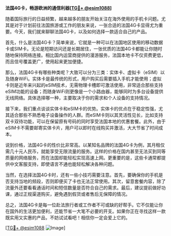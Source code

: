 **法国4G卡，畅游欧洲的通信利器[[TG💪+ @esim1088](https://t.me/s/esim1088)]**

随着国际旅行的日益频繁，越来越多的朋友开始关注在海外使用的手机卡问题。尤其是对于计划前往法国旅游或工作的朋友来说，一张合适的法国4G卡显得尤为重要。今天，我们就来聊聊法国4G卡，以及如何选择一款适合自己的产品。

首先，什么是法国4G卡？简单来说，它就是一种可以在法国地区使用的移动数据卡或SIM卡。无论是短期访问还是长期居住，一张优质的法国4G卡都能让你随时随地保持网络连接。相比国内运营商提供的漫游服务，法国本地卡不仅资费更低，而且信号覆盖更广，使用起来更加便捷。

那么，法国4G卡有哪些种类呢？大致可以分为三类：实体卡、虚拟卡（eSIM）以及随身WiFi。实体卡是最传统的形式，用户购买后需要插入手机才能使用；虚拟卡则是近年来兴起的eSIM技术，无需物理卡槽即可激活使用，非常适合那些支持eSIM功能的设备；而随身WiFi则更像是一个小路由器，能够同时为多台设备提供无线网络。具体选择哪一种，主要取决于你的需求和个人设备的支持情况。

接下来，我们重点谈谈实体卡和eSIM卡的优势。实体卡的优点在于稳定性强，尤其适合那些不熟悉电子设备操作的人群。而eSIM卡则以其灵活性见长，比如支持双卡双待功能，可以在保留原有号码的同时享受法国本地的优惠套餐。此外，由于eSIM卡不需要邮寄实体卡片，用户可以即时在线购买并激活，大大节省了时间成本。

说到价格，法国4G卡的性价比非常高。以某知名品牌的法国4G卡为例，其月租仅需几十元人民币，就能享受无限流量的服务。这样的价格在国内甚至无法买到同等质量的网络服务，而在法国却能轻松实现高速上网。更重要的是，这些卡通常都提供中文客服支持，即使语言不通也能轻松解决各种问题。

当然，在选择法国4G卡时，还有一些小技巧需要注意。首先，要确保你的手机是否支持当地的频段，否则即便买了卡也无法正常使用。其次，留意套餐内容，除了流量外还要看看通话时间和短信数量是否符合自己的需求。最后，建议提前做好功课，通过正规渠道购买，避免遇到假货或者售后无保障的情况。

总之，法国4G卡是每一位赴法旅行者或工作者不可或缺的好帮手。它不仅能让你在国外的生活更加便利，还能节省一大笔不必要的开支。如果你正在寻找这样一款既实用又实惠的产品，不妨试试看吧！相信你一定会爱上它的。

[[TG💪+ @esim1088](https://t.me/s/esim1088) ![Image](https://i.postimg.cc/4NQfJmqS/Snipaste-2025-05-13-00-14-12.png)]